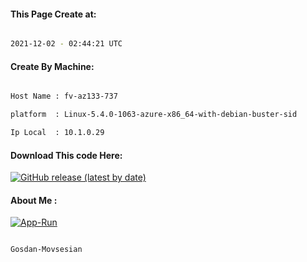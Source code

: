 
   
#### This Page Create at:

```bash

2021-12-02 - 02:44:21 UTC

```

#### Create By Machine:

```bash

Host Name : fv-az133-737

platform  : Linux-5.4.0-1063-azure-x86_64-with-debian-buster-sid

Ip Local  : 10.1.0.29

```
#### Download This code Here:

[![GitHub release (latest by date)](https://img.shields.io/github/v/release/Gosdan-Movsesian/Gosdan?style=for-the-badge&label=Download)](https://github.com/Gosdan-Movsesian/Gosdan/releases) 

</p> 

#### About Me :

[![App-Run](https://github.com/Gosdan-Movsesian/Gosdan/actions/workflows/App-Run.yml/badge.svg)](https://github.com/Gosdan-Movsesian/Gosdan/actions/workflows/App-Run.yml)

```bash

Gosdan-Movsesian

```

